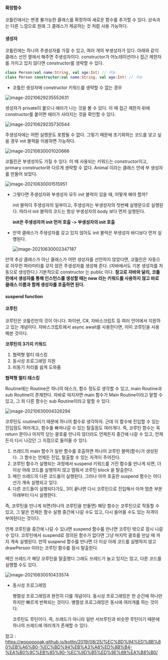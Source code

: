 #### 확장함수

코틀린에서는 변경 불가능한 클래스를 확장하여 새로운 함수를 추가할 수 있다. 상속과는 다른 느낌으로 원래 그 클래스가 제공하는 것 처럼 사용 가능하다.

#### 생성자

코틀린에는 하나의 주생성자를 가질 수 있고,  여러 개의 부생성자가 있다. 아래와 같이 클래스 선언 옆에서 해주면 주생성자이다. constructor가 어노테이션이나 접근 제한자를 가지고 있지 않다면 constructor를 생략할 수 있다. 

```kotlin
class Person(val name:String, val age:Int) // 가능
class Person constructor(val name:String, val age:Int) // 가능
```



- 코틀린 생성자에 constructor 키워드를 생략할 수 없는 경우

![image-20210629235552631](C:\Users\ohmje\AppData\Roaming\Typora\typora-user-images\image-20210629235552631.png)

생성자가 private이 붙으니 에러가 나는 것을 볼 수 있다. 이 때 접근 제한자 뒤에 constructor를 붙이면 에러가 사라지는 것을 확인할 수 있다.

![image-20210629235730544](C:\Users\ohmje\AppData\Roaming\Typora\typora-user-images\image-20210629235730544.png)



주생성자에는 어떤 실행문도 포함될 수 없다. 그렇기 때문에 초기화하는 코드를 넣고 싶을 경우 init 블럭을 이용하면 가능하다. 

![image-20210630001020666](C:\Users\ohmje\AppData\Roaming\Typora\typora-user-images\image-20210630001020666.png)



코틀린은 부생성자도 가질 수 있다. 이 때 사용되는 키워드는 constructor이고, primary constructor와 다르게 생략할 수 없다. Animal 이라는 클래스 안에 부 생성자를 만들어 보았다. 

![image-20210630001515951](C:\Users\ohmje\AppData\Roaming\Typora\typora-user-images\image-20210630001515951.png)



- 그렇다면 주생성자와 부생성자 모두 init 블럭이 있을 때, 어떻게 해야 할까?

  init 블럭이 주생성자의 일부이고, 주생성자는 부생성자의 첫번째 실행문으로 실행된다. 따라서 init 블럭의 코드는 항상 부생성자의 body 보다 먼저 실행된다.

  **init은 주생성자꺼 init 먼저 호출 -> 부생성자의 init 호출**

- 만약 클래스가 주생성자를 갖고 있지 않아도 init 블럭은 부생성자 바디보다 먼저 실행된다.

  ![image-20210630002347187](C:\Users\ohmje\AppData\Roaming\Typora\typora-user-images\image-20210630002347187.png)



만약 추상 클래스가 아닌 클래스가 어떤 생성자를 선언하지 않았다면, 코틀린은 자동으로 아무런 파라미터를 갖지 않은 주생성자를 생성해 준다. (자바에서도 기본 생성자를 자동으로 생성한다.) 기본적으로 constructor 는 public 이다. **참고로 자바와 달리, 코틀린에서 생성자를 통해 인스턴스를 생성할 때는 new 라는 키워드를 사용하지 않고 바로 클래스 이름과 함께 생성자를 호출하면 된다.**



#### suspend function

#### 코루틴

코루틴은 코틀린만의 것이 아니다. 파이썬, C#, 자바스크립트 등 여러 언어에서 지원하고 있는 개념이다. 자바스크립트에서 async await를 사용한다면, 이미 코루틴을 사용해본 것이다. 



**코루틴의 3가지 키워드**

1. 협력형 멀티 태스킹
2. 동시성 프로그래밍 지원
3. 비동기 처리를 쉽게 도와줌



**협력형 멀티 태스킹**

Routine에는 Routine은 하나의 태스크, 함수 정도로 생각할 수 있고, main Routine과 sub Routine이 존재한다. 자바로 따지자면 main 함수가 Main Routine이라고 말할 수 있고, 그 외 다른 함수는 sub Routine이라고 말할 수 있다. 

![image-20210630004326294](C:\Users\ohmje\AppData\Roaming\Typora\typora-user-images\image-20210630004326294.png)

코루틴도 routine이기 때문에 하나의 함수로 생각하자. 근데 이 함수에 진입할 수 있는 진입점도 여러개고, 함수를 빠져나갈 수 있는 탈출점도 여러개다. 즉, 코루틴 함수는 꼭 return 문이나 마지막 닫는 괄호를 만나지 않더라도 언제든지 중간에 나갈 수 있고, 언제든지 다시 나갔던 그 지점으로 들어올 수 있다.



1. 쓰레드의 main 함수가 일반 함수를 호출하면 하나의 코루틴 블럭(함수)가 생성된다. 그 함수는 언제든 진입, 탈출할 수 있는 자격이 주어진다.
2. 코루틴 함수가 실행되는 과정에서 suspend 키워드를 가진 함수를 만나게 되면, 더 이상 아래 코드를 실행하지 않고 멈춰서 코루틴 block 을 탈출한다.
3. 메인 쓰레드의 다른 코드들이 실행된다. 그러나 아까 호출한 suspend 함수는 어디선가 계속 실행되고 있다.
4. 다른 코드들이 실행되다가도, 3이 끝나면 다시 코루틴으로 진입해서 아까 멈춘 부분 아래부터 다시 실행한다.



즉, 코루틴을 만나게 되면(하나의 코루틴을 만들면) 해당 함수는 코루틴으로 작동할 수 있고, 그 말은 언제든 함수 실행 중간에 나갈 수도 있고, 다시 들어올 수도 있는 자격이 부여된다는 것이다. 

언제 코루틴을 중간에 나갈 수 있냐면 suspend 함수를 만나면 코루틴 밖으로 잠시 나갈 수 있다. 코루틴에서 suspend로 정의된 함수가 없다면 그냥 마지막 괄호를 만날 때 까지 계속 실행된다. 만약 suspend 함수를 만나면 더 이상 아래 코드를 실행하지 않고 drawPerson 이라는 코루틴 함수를 잠시 탈출한다.

메인 쓰레드가 해당 코루틴을 탈출했다 그래도 쓰레드가 놀고 있지는 않고, 다른 코드를 실행할 수도 있다. 



![image-20210630010433574](C:\Users\ohmje\AppData\Roaming\Typora\typora-user-images\image-20210630010433574.png)

- 동시성 프로그래밍

  병렬성 프로그래밍과 완전히 다를 개념이다. 동시성 프로그래밍은 한 순간에 하나만 하지만 빠르게 반복되는 것이다. 병렬성 프로그래밍은 동시에 여러개를 하는 것이다. 

  코루틴도 루틴이다. 즉, 쓰레드가 아니라 일반 서브루틴과 비슷한 루틴이기 때문에 하나의 쓰레드에 여러개가 존재할 수 있다. 



참고 : https://wooooooak.github.io/kotlin/2019/08/25/%EC%BD%94%ED%8B%80%EB%A6%B0-%EC%BD%94%EB%A3%A8%ED%8B%B4-%EA%B0%9C%EB%85%90-%EC%9D%B5%ED%9E%88%EA%B8%B0/
